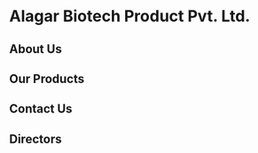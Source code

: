 # Alagar Biotech Product Pvt. Ltd.



## About Us




## Our Products





## Contact Us



## Directors




